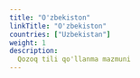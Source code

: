 ```yaml
---
title: "O'zbekiston"
linkTitle: "O'zbekiston"
countries: ["Uzbekistan"]
weight: 1
description: 
  Qozoq tili qo'llanma mazmuni
---
```

